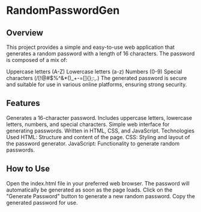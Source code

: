 # RandomPasswordGen
## Overview
This project provides a simple and easy-to-use web application that generates a random password with a length of 16 characters. The password is composed of a mix of:

Uppercase letters (A-Z)
Lowercase letters (a-z)
Numbers (0-9)
Special characters (/[!@#$%^&*()_+\-=\[\]{};:,.)
The generated password is secure and suitable for use in various online platforms, ensuring strong security.

## Features
   
Generates a 16-character password.
Includes uppercase letters, lowercase letters, numbers, and special characters.
Simple web interface for generating passwords.
Written in HTML, CSS, and JavaScript.
Technologies Used
HTML: Structure and content of the page.
CSS: Styling and layout of the password generator.
JavaScript: Functionality to generate random passwords.

## How to Use
   
Open the index.html file in your preferred web browser.
The password will automatically be generated as soon as the page loads.
Click on the "Generate Password" button to generate a new random password.
Copy the generated password for use.
